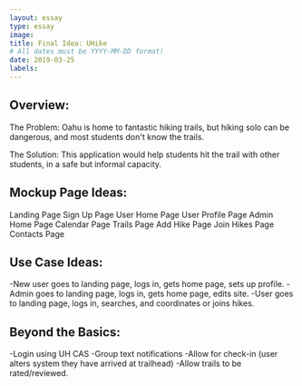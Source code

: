 ```yaml
---
layout: essay
type: essay
image:
title: Final Idea: UHike
# All dates must be YYYY-MM-DD format!
date: 2019-03-25
labels:
---
```




<h2>Overview:</h2>

The Problem:   Oahu is home to fantastic hiking trails, but hiking solo can be dangerous, and most students don't know the trails.

The Solution:  This application would help students hit the trail with other students, in a safe but informal capacity.

<h2>Mockup Page Ideas:</h2>

Landing Page
Sign Up Page
User Home Page
User Profile Page
Admin Home Page
Calendar Page
Trails Page
Add Hike Page
Join Hikes Page
Contacts Page

<h2>Use Case Ideas:</h2>
-New user goes to landing page, logs in, gets home page, sets up profile. 
-Admin goes to landing page, logs in, gets home page, edits site.
-User goes to landing page, logs in, searches, and coordinates or joins hikes.

<h2>Beyond the Basics:</h2>
-Login using UH CAS
-Group text notifications
-Allow for check-in (user alters system they have arrived at trailhead)
-Allow trails to be rated/reviewed.


